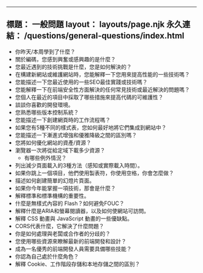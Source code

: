 ***

## 標題： 一般問題&#xA;layout： layouts/page.njk&#xA;永久連結： /questions/general-questions/index.html

*   你昨天/本周學到了什麼？
*   關於編碼，您感到興奮或感興趣的是什麼？
*   您最近遇到的技術挑戰是什麼，您是如何解決的？
*   在構建新網站或維護網站時，您能解釋一下您用來提高性能的一些技術嗎？
*   您能描述一下您最近使用的一些SEO最佳實踐或技術嗎？
*   您能解釋一下在前端安全性方面解決的任何常見技術或最近解決的問題嗎？
*   您個人在最近的項目中採取了哪些措施來提高代碼的可維護性？
*   談談你喜歡的開發環境。
*   您熟悉哪些版本控制系統？
*   您能描述一下創建網頁時的工作流程嗎？
*   如果您有5種不同的樣式表，您如何最好地將它們集成到網站中？
*   您能描述一下漸進式增強和優雅降級之間的區別嗎？
*   您將如何優化網站的資產/資源？
*   瀏覽器一次將從給定域下載多少資源？
    *   有哪些例外情況？
*   列出減少頁面載入的3種方法（感知或實際載入時間）。
*   如果你跳上一個項目，他們使用製表符，你使用空格，你會怎麼做？
*   描述如何創建簡單的幻燈片頁面。
*   如果你今年能掌握一項技術，那會是什麼？
*   解釋標準和標準機構的重要性。
*   什麼是無樣式內容的 Flash？如何避免FOUC？
*   解釋什麼是ARIA和螢幕閱讀器，以及如何使網站可訪問。
*   解釋 CSS 動畫與 JavaScript 動畫的一些優缺點。
*   CORS代表什麼，它解決了什麼問題？
*   你是如何處理與老闆或合作者的分歧的？
*   您使用哪些資源來瞭解最新的前端開發和設計？
*   成為一名優秀的前端開發人員需要具備哪些技能？
*   你認為自己處於什麼角色？
*   解釋 Cookie、工作階段存儲和本地存儲之間的區別？
